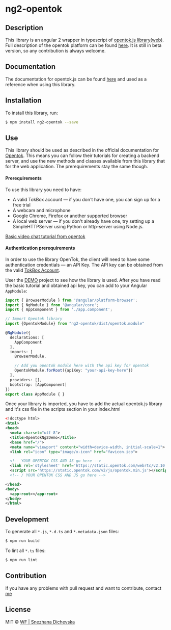 # ng2-opentok

## Description

This library is an angular 2 wrapper in typescript of [opentok.js library(web)](https://tokbox.com/developer/sdks/js/). Full description of the opentok platform can be found [here](https://tokbox.com/developer/guides/basics/).
It is still in beta version, so any contribution is always welcome.

## Documentation

The documentation for opentok.js can be found [here](https://tokbox.com/developer/sdks/js) and used as a reference when using this library.

## Installation
To install this library, run:

```bash
$ npm install ng2-opentok --save
```
## Use
This library should be used as described in the official documentation for [Opentok](). This means you can follow their tutorials for creating a backend server, and use the new methods and classes available from this library that for the web application. The prerequirements stay the same though.

#### Prerequirements
To use this library you need to have:
* A valid TokBox account — if you don't have one, you can sign up for a free trial
* A webcam and microphone
* Google Chrome, Firefox or another supported browser
* A local web server — if you don't already have one, try setting up a SimpleHTTPServer using Python or http-server using Node.js.

[Basic video chat tutorial from opentok](https://tokbox.com/developer/tutorials/web/basic-video-chat/)


#### Authentication prerequirements
In order to use the library OpenTok, the client will need to have some authentication credentials — an API Key.
The API key can be obtained from the valid [TokBox Account](https://id.tokbox.com/login?response_type=code&redirect_uri=https%3A%2F%2Ftokbox.com%2Faccount%2Fauth%2Fprovider%2Fcallback&state=eyJyZWRpcmVjdCI6Ii8ifQ%3D%3D&client_id=acountportalprod).

User the [DEMO](https://github.com/webfactorymk/ng2-opentok-demo) project to see how the library is used.
After you have read the basic tutorial and obtained api key, you can add to your Angular `AppModule`:

```typescript
import { BrowserModule } from '@angular/platform-browser';
import { NgModule } from '@angular/core';
import { AppComponent } from './app.component';

// Import Opentok library
import {OpentokModule} from "ng2-opentok/dist/opentok.module"

@NgModule({
  declarations: [
    AppComponent
  ],
  imports: [
    BrowserModule,

    // Add you opentok module here with the api key for opentok
    OpentokModule.forRoot({apiKey: "your-api-key-here"})
  ],
  providers: [],
  bootstrap: [AppComponent]
})
export class AppModule { }
```

Once your library is imported, you have to add the actual opentok.js library and it's css file in the scripts section in your index.html


```xml
<!doctype html>
<html>
<head>
  <meta charset="utf-8">
  <title>OpentokNg2Demo</title>
  <base href="/">
  <meta name="viewport" content="width=device-width, initial-scale=1">
  <link rel="icon" type="image/x-icon" href="favicon.ico">

  <!-- YOUR OPENTOK CSS AND JS go here -->
  <link rel='stylesheet' href='https://static.opentok.com/webrtc/v2.10.0/css/TB.min.css'>
  <script src='https://static.opentok.com/v2/js/opentok.min.js'></script>
  <!-- / YOUR OPENTOK CSS AND JS go here -->

</head>
<body>
  <app-root></app-root>
</body>
</html>
```

## Development

To generate all `*.js`, `*.d.ts` and `*.metadata.json` files:

```bash
$ npm run build
```

To lint all `*.ts` files:

```bash
$ npm run lint
```


## Contribution
If you have any problems with pull request and want to contribute, contact [me](mailto:snezhana.dichevska@webfactory.mk)


## License

MIT © [WF | Snezhana Dichevska](mailto:snezhana.dichevska@webfactory.mk)
